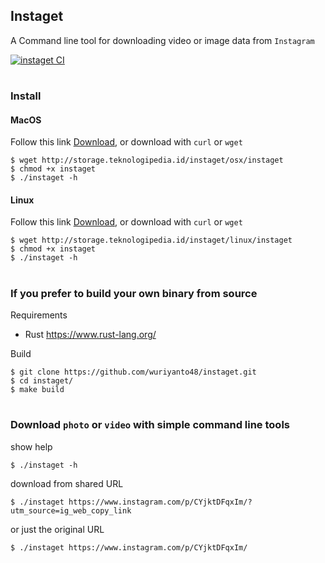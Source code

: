 ## Instaget

A Command line tool for downloading video or image data from `Instagram`

[![instaget CI](https://github.com/wuriyanto48/instaget/actions/workflows/ci.yml/badge.svg)](https://github.com/wuriyanto48/instaget/actions/workflows/ci.yml)

# 

### Install

#### MacOS
Follow this link <a href="http://storage.teknologipedia.id/instaget/osx/instaget" target="_blank">Download</a>, or download with `curl` or `wget`

```shell
$ wget http://storage.teknologipedia.id/instaget/osx/instaget
$ chmod +x instaget
$ ./instaget -h
```

#### Linux
Follow this link <a href="http://storage.teknologipedia.id/instaget/linux/instaget" target="_blank">Download</a>, or download with `curl` or `wget`

```shell
$ wget http://storage.teknologipedia.id/instaget/linux/instaget
$ chmod +x instaget
$ ./instaget -h
```

# 

### If you prefer to build your own binary from source
Requirements
- Rust https://www.rust-lang.org/

Build
```shell
$ git clone https://github.com/wuriyanto48/instaget.git
$ cd instaget/
$ make build
```

# 

### Download `photo` or `video` with simple command line tools

show help
```shell
$ ./instaget -h
```

download from shared URL
```shell
$ ./instaget https://www.instagram.com/p/CYjktDFqxIm/?utm_source=ig_web_copy_link
```

or just the original URL
```shell
$ ./instaget https://www.instagram.com/p/CYjktDFqxIm/
```